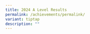 ```yaml
---
title: 2024 A Level Results
permalink: /achievements/permalink/
variant: tiptap
description: ""
---
```

<p></p>
